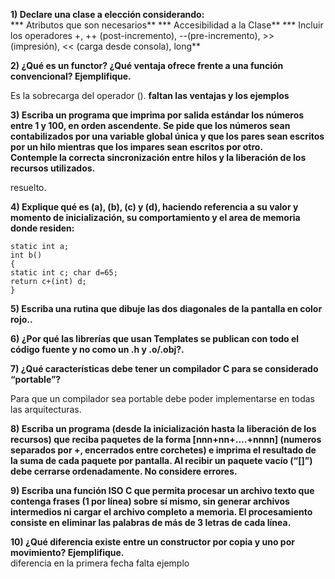 **1) Declare una clase a elección considerando:**  
    *** Atributos que son necesarios**
    *** Accesibilidad a la Clase**
    *** Incluir los operadores +, ++ (post-incremento), --(pre-incremento), >> (impresión), << (carga desde consola), long**


**2) ¿Qué es un functor? ¿Qué ventaja ofrece frente a una función convencional? Ejemplifique.**  

Es la sobrecarga del operador (). **faltan las ventajas y los ejemplos**



**3) Escriba un programa que imprima por salida estándar los números entre 1 y 100, en orden ascendente. Se pide que los números sean contabilizados por una variable global única y que los pares sean escritos por un hilo mientras que los impares sean escritos por otro.**  
**Contemple la correcta sincronización entre hilos y la liberación de los recursos utilizados.**  

resuelto.  

**4) Explique qué es (a), (b), (c) y (d), haciendo referencia a su valor y momento de inicialización, su comportamiento y el area de memoria donde residen:**  
```
static int a;
int b()
{
static int c; char d=65;
return c+(int) d;
}
```


**5) Escriba una rutina que dibuje las dos diagonales de la pantalla en color rojo..**  



**6) ¿Por qué las librerías que usan Templates se publican con todo el código fuente y no como un .h y .o/.obj?.**  


**7) ¿Qué características debe tener un compilador C para se considerado “portable”?**  

Para que un compilador sea portable debe poder implementarse en todas las arquitecturas.

**8) Escriba un programa (desde la inicialización hasta la liberación de los recursos) que reciba paquetes de la forma [nnn+nn+....+nnnn] (numeros separados por +, encerrados entre corchetes) e imprima el resultado de la suma de cada paquete por pantalla. Al recibir un paquete vacío (“[]”) debe cerrarse ordenadamente. No considere errores.**  



**9) Escriba una función ISO C que permita procesar un archivo texto que contenga frases (1 por línea) sobre sí mismo, sin generar archivos intermedios ni cargar el archivo completo a memoria. El procesamiento consiste en eliminar las palabras de más de 3 letras de cada línea.**  



**10) ¿Qué diferencia existe entre un constructor por copia y uno por movimiento? Ejemplifique.**  
diferencia en la primera fecha
falta ejemplo
